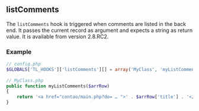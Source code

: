 listComments
------------

The ```listComments``` hook is triggered when comments are listed in the back end. It passes the current record as argument and expects a string as return value. It is available from version 2.8.RC2.


### Example ###

```php
// config.php
$GLOBALS['TL_HOOKS']['listComments'][] = array('MyClass', 'myListComments');
 
// MyClass.php
public function myListComments($arrRow)
{
    return '<a href="contao/main.php?do= … ">' . $arrRow['title'] . '</a>';
}
``` 
